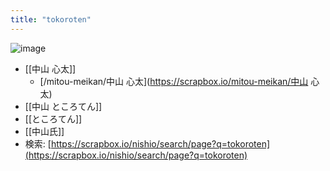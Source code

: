 ```yaml
---
title: "tokoroten"
---
```


![image](https://pbs.twimg.com/profile_images/503531956676476928/mjRjMe3q_400x400.png)


- [[中山 心太]]
    - [/mitou-meikan/中山 心太](https://scrapbox.io/mitou-meikan/中山 心太)
- [[中山 ところてん]]
- [[ところてん]]
- [[中山氏]]
- 検索: [https://scrapbox.io/nishio/search/page?q=tokoroten](https://scrapbox.io/nishio/search/page?q=tokoroten)
